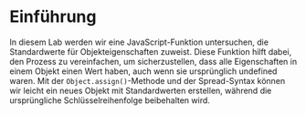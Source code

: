 # Einführung

In diesem Lab werden wir eine JavaScript-Funktion untersuchen, die Standardwerte für Objekteigenschaften zuweist. Diese Funktion hilft dabei, den Prozess zu vereinfachen, um sicherzustellen, dass alle Eigenschaften in einem Objekt einen Wert haben, auch wenn sie ursprünglich undefined waren. Mit der `Object.assign()`-Methode und der Spread-Syntax können wir leicht ein neues Objekt mit Standardwerten erstellen, während die ursprüngliche Schlüsselreihenfolge beibehalten wird.
